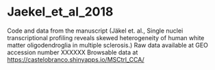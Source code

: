# Jaekel_et_al_2018
Code and data from the manuscript (Jäkel et. al., Single nuclei transcriptional profiling reveals skewed heterogeneity of human white matter oligodendroglia in multiple sclerosis.)
Raw data available at GEO accession number XXXXXX
Browsable data at https://castelobranco.shinyapps.io/MSCtrl_CCA/

